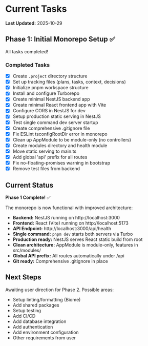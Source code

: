 # Current Tasks

**Last Updated:** 2025-10-29

## Phase 1: Initial Monorepo Setup ✅

All tasks completed!

### Completed Tasks

- [x] Create `.project` directory structure
- [x] Set up tracking files (plans, tasks, context, decisions)
- [x] Initialize pnpm workspace structure
- [x] Install and configure Turborepo
- [x] Create minimal NestJS backend app
- [x] Create minimal React frontend app with Vite
- [x] Configure CORS in NestJS for dev
- [x] Setup production static serving in NestJS
- [x] Test single command dev server startup
- [x] Create comprehensive .gitignore file
- [x] Fix ESLint tsconfigRootDir error in monorepo
- [x] Clean up AppModule to be module-only (no controllers)
- [x] Create modules directory and health module
- [x] Move static serving to main.ts
- [x] Add global 'api' prefix for all routes
- [x] Fix no-floating-promises warning in bootstrap
- [x] Remove test files from backend

## Current Status

**Phase 1 Complete!** ✅

The monorepo is now functional with improved architecture:
- **Backend:** NestJS running on http://localhost:3000
- **Frontend:** React (Vite) running on http://localhost:5173
- **API Endpoint:** http://localhost:3000/api/health
- **Single command:** `pnpm dev` starts both servers via Turbo
- **Production ready:** NestJS serves React static build from root
- **Clean architecture:** AppModule is module-only, features in src/modules/
- **Global API prefix:** All routes automatically under /api
- **Git ready:** Comprehensive .gitignore in place

## Next Steps

Awaiting user direction for Phase 2. Possible areas:
- Setup linting/formatting (Biome)
- Add shared packages
- Setup testing
- Add CI/CD
- Add database integration
- Add authentication
- Add environment configuration
- Other requirements from user

